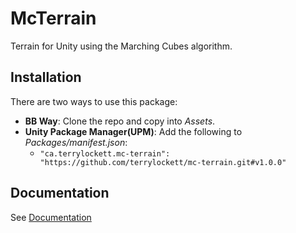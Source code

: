 # McTerrain 

Terrain for Unity using the Marching Cubes algorithm.

## Installation

There are two ways to use this package:

- **BB Way**: Clone the repo and copy into *Assets*.
- **Unity Package Manager(UPM)**: Add the following to *Packages/manifest.json*:
   - `"ca.terrylockett.mc-terrain": "https://github.com/terrylockett/mc-terrain.git#v1.0.0"`

## Documentation
See [Documentation](Documentation/mc-terrain.md)

